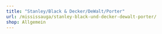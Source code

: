 ```yaml
---
title: "Stanley/Black & Decker/DeWalt/Porter"
url: /mississauga/stanley-black-und-decker-dewalt-porter/
shop: Allgemein
---
```

